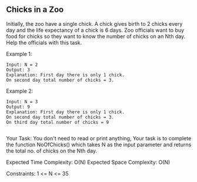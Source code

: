 ## Chicks in a Zoo

Initially, the zoo have a single chick. A chick gives birth to 2 chicks every day and the life expectancy of a chick is 6 days. Zoo officials want to buy food for chicks so they want to know the number of chicks on an Nth day. Help the officials with this task.
 

Example 1:
```
Input: N = 2 
Output: 3
Explanation: First day there is only 1 chick.
On second day total number of chicks = 3. 
```

Example 2:
```
Input: N = 3
Output: 9
Explanation: First day there is only 1 chick.
On second day total number of chicks = 3.
On third day total number of chicks = 9
 
```
Your Task:
You don't need to read or print anything, Your task is to complete the function NoOfChicks() which takes N as the input parameter and returns the total no. of chicks on the Nth day.
 

Expected Time Complexity: O(N)
Expected Space Complexity: O(N)
 

Constraints:
1 <= N <= 35

